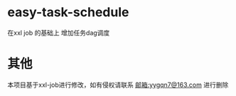 # easy-task-schedule
在xxl job 的基础上 增加任务dag调度


# 其他
本项目基于xxl-job进行修改，如有侵权请联系 [邮箱:yygqn7@163.com](yygqn7@163.com) 进行删除

